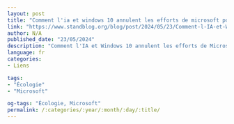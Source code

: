```yaml
---
layout: post
title: "Comment l'ia et windows 10 annulent les efforts de microsoft pour le climat - standblog"
link: "https://www.standblog.org/blog/post/2024/05/23/Comment-l-IA-et-Windows-10-annulent-les-efforts-de-Microsoft-pour-le-climat"
author: N/A
published_date: "23/05/2024"
description: "Comment l'IA et Windows 10 annulent les efforts de Microsoft pour le climat - Standblog"
language: fr
categories:
- Liens

tags:
- "Écologie"
- "Microsoft"

og-tags: "Écologie, Microsoft"
permalink: /:categories/:year/:month/:day/:title/
---
```

